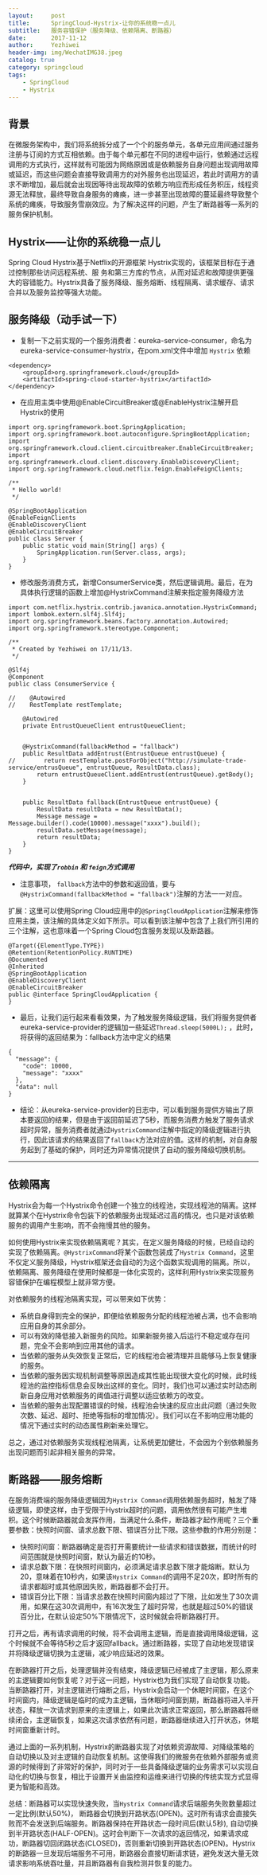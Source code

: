```yaml
---
layout:     post
title:      SpringCloud-Hystrix-让你的系统稳一点儿
subtitle:   服务容错保护（服务降级、依赖隔离、断路器）
date:       2017-11-12
author:     Yezhiwei
header-img: img/WechatIMG38.jpeg
catalog: true
category: springcloud
tags:
    - SpringCloud 
    - Hystrix
---
```



## 背景

在微服务架构中，我们将系统拆分成了一个个的服务单元，各单元应用间通过服务注册与订阅的方式互相依赖。由于每个单元都在不同的进程中运行，依赖通过远程调用的方式执行，这样就有可能因为网络原因或是依赖服务自身问题出现调用故障或延迟，而这些问题会直接导致调用方的对外服务也出现延迟，若此时调用方的请求不断增加，最后就会出现因等待出现故障的依赖方响应而形成任务积压，线程资源无法释放，最终导致自身服务的瘫痪，进一步甚至出现故障的蔓延最终导致整个系统的瘫痪，导致服务雪崩效应。为了解决这样的问题，产生了断路器等一系列的服务保护机制。

## Hystrix——让你的系统稳一点儿

Spring Cloud Hystrix基于Netflix的开源框架 Hystrix实现的，该框架目标在于通过控制那些访问远程系统、服 务和第三方库的节点，从而对延迟和故障提供更强大的容错能力。Hystrix具备了服务降级、服务熔断、线程隔离、请求缓存、请求合并以及服务监控等强大功能。


## 服务降级（动手试一下）

* 复制一下之前实现的一个服务消费者：eureka-service-consumer，命名为eureka-service-consumer-hystrix，在pom.xml文件中增加 `Hystrix` 依赖

```
<dependency>
    <groupId>org.springframework.cloud</groupId>
    <artifactId>spring-cloud-starter-hystrix</artifactId>
</dependency>
```

* 在应用主类中使用@EnableCircuitBreaker或@EnableHystrix注解开启Hystrix的使用

```
import org.springframework.boot.SpringApplication;
import org.springframework.boot.autoconfigure.SpringBootApplication;
import org.springframework.cloud.client.circuitbreaker.EnableCircuitBreaker;
import org.springframework.cloud.client.discovery.EnableDiscoveryClient;
import org.springframework.cloud.netflix.feign.EnableFeignClients;

/**
 * Hello world!
 */

@SpringBootApplication
@EnableFeignClients
@EnableDiscoveryClient
@EnableCircuitBreaker
public class Server {
    public static void main(String[] args) {
        SpringApplication.run(Server.class, args);
    }
}
```

* 修改服务消费方式，新增ConsumerService类，然后逻辑调用。最后，在为具体执行逻辑的函数上增加@HystrixCommand注解来指定服务降级方法

```
import com.netflix.hystrix.contrib.javanica.annotation.HystrixCommand;
import lombok.extern.slf4j.Slf4j;
import org.springframework.beans.factory.annotation.Autowired;
import org.springframework.stereotype.Component;

/**
 * Created by Yezhiwei on 17/11/13.
 */

@Slf4j
@Component
public class ConsumerService {

//    @Autowired
//    RestTemplate restTemplate;

    @Autowired
    private EntrustQueueClient entrustQueueClient;


    @HystrixCommand(fallbackMethod = "fallback")
    public ResultData addEntrust(EntrustQueue entrustQueue) {
//        return restTemplate.postForObject("http://simulate-trade-service/entrusQueue", entrustQueue, ResultData.class);
        return entrustQueueClient.addEntrust(entrustQueue).getBody();
    }


    public ResultData fallback(EntrustQueue entrustQueue) {
        ResultData resultData = new ResultData();
        Message message = Message.builder().code(10000).message("xxxx").build();
        resultData.setMessage(message);
        return resultData;
    }
}
```

***代码中，实现了`robbin` 和 `feign`方式调用***

* 注意事项， `fallback`方法中的参数和返回值，要与`@HystrixCommand(fallbackMethod = "fallback")`注解的方法一一对应。

扩展：这里可以使用Spring Cloud应用中的`@SpringCloudApplication`注解来修饰应用主类，该注解的具体定义如下所示。可以看到该注解中包含了上我们所引用的三个注解，这也意味着一个Spring Cloud包含服务发现以及断路器。

```
@Target({ElementType.TYPE})
@Retention(RetentionPolicy.RUNTIME)
@Documented
@Inherited
@SpringBootApplication
@EnableDiscoveryClient
@EnableCircuitBreaker
public @interface SpringCloudApplication {
}
```

* 最后，让我们运行起来看看效果，为了触发服务降级逻辑，我们将服务提供者eureka-service-provider的逻辑加一些延迟`Thread.sleep(5000L);` ，此时，将获得的返回结果为：fallback方法中定义的结果

```
{
  "message": {
    "code": 10000,
    "message": "xxxx"
  },
  "data": null
}
```

* 结论：从eureka-service-provider的日志中，可以看到服务提供方输出了原本要返回的结果，但是由于返回前延迟了5秒，而服务消费方触发了服务请求超时异常，服务消费者就通过`HystrixCommand`注解中指定的降级逻辑进行执行，因此该请求的结果返回了`fallback`方法对应的值。这样的机制，对自身服务起到了基础的保护，同时还为异常情况提供了自动的服务降级切换机制。


***

## 依赖隔离

Hystrix会为每一个Hystrix命令创建一个独立的线程池，实现线程池的隔离。这样就算某个在Hystrix命令包装下的依赖服务出现延迟过高的情况，也只是对该依赖服务的调用产生影响，而不会拖慢其他的服务。

如何使用Hystrix来实现依赖隔离呢？其实，在定义服务降级的时候，已经自动的实现了依赖隔离。`@HystrixCommand`将某个函数包装成了`Hystrix Command`，这里不仅定义服务降级，Hystrix框架还会自动的为这个函数实现调用的隔离。所以，依赖隔离、服务降级在使用时候都是一体化实现的，这样利用Hystrix来实现服务容错保护在编程模型上就非常方便。

对依赖服务的线程池隔离实现，可以带来如下优势：

* 系统自身得到完全的保护，即便给依赖服务分配的线程池被占满，也不会影响应用自身的其余部分。
* 可以有效的降低接入新服务的风险。如果新服务接入后运行不稳定或存在问题，完全不会影响到应用其他的请求。
* 当依赖的服务从失效恢复正常后，它的线程池会被清理并且能够马上恢复健康的服务。
* 当依赖的服务因实现机制调整等原因造成其性能出现很大变化的时候，此时线程池的监控指标信息会反映出这样的变化。同时，我们也可以通过实时动态刷新自身应用对依赖服务的阈值进行调整以适应依赖方的改变。
* 当依赖的服务出现配置错误的时候，线程池会快速的反应出此问题（通过失败次数、延迟、超时、拒绝等指标的增加情况）。我们可以在不影响应用功能的情况下通过实时的动态属性刷新来处理它。

总之，通过对依赖服务实现线程池隔离，让系统更加健壮，不会因为个别依赖服务出现问题而引起非相关服务的异常。

## 断路器——服务熔断

在服务消费端的服务降级逻辑因为`Hystrix Command`调用依赖服务超时，触发了降级逻辑，即使这样，由于受限于Hystrix超时的问题，调用依然很有可能产生堆积。这个时候断路器就会发挥作用，当满足什么条件，断路器才起作用呢？三个重要参数：快照时间窗、请求总数下限、错误百分比下限。这些参数的作用分别是：

* 快照时间窗：断路器确定是否打开需要统计一些请求和错误数据，而统计的时间范围就是快照时间窗，默认为最近的10秒。
* 请求总数下限：在快照时间窗内，必须满足请求总数下限才能熔断。默认为20，意味着在10秒内，如果该`Hystrix Command`的调用不足20次，即时所有的请求都超时或其他原因失败，断路器都不会打开。
* 错误百分比下限：当请求总数在快照时间窗内超过了下限，比如发生了30次调用，如果在这30次调用中，有16次发生了超时异常，也就是超过50%的错误百分比，在默认设定50%下限情况下，这时候就会将断路器打开。


打开之后，再有请求调用的时候，将不会调用主逻辑，而是直接调用降级逻辑，这个时候就不会等待5秒之后才返回fallback。通过断路器，实现了自动地发现错误并将降级逻辑切换为主逻辑，减少响应延迟的效果。

在断路器打开之后，处理逻辑并没有结束，降级逻辑已经被成了主逻辑，那么原来的主逻辑要如何恢复呢？对于这一问题，Hystrix也为我们实现了自动恢复功能。当断路器打开，对主逻辑进行熔断之后，Hystrix会启动一个休眠时间窗，在这个时间窗内，降级逻辑是临时的成为主逻辑，当休眠时间窗到期，断路器将进入半开状态，释放一次请求到原来的主逻辑上，如果此次请求正常返回，那么断路器将继续闭合，主逻辑恢复，如果这次请求依然有问题，断路器继续进入打开状态，休眠时间窗重新计时。

通过上面的一系列机制，Hystrix的断路器实现了对依赖资源故障、对降级策略的自动切换以及对主逻辑的自动恢复机制。这使得我们的微服务在依赖外部服务或资源的时候得到了非常好的保护，同时对于一些具备降级逻辑的业务需求可以实现自动化的切换与恢复，相比于设置开关由监控和运维来进行切换的传统实现方式显得更为智能和高效。

总结：断路器可以实现快速失败，当`Hystrix Command`请求后端服务失败数量超过一定比例(默认50%)， 断路器会切换到开路状态(OPEN)。这时所有请求会直接失败而不会发送到后端服务。断路器保持在开路状态一段时间后(默认5秒), 自动切换到半开路状态(HALF-OPEN)。这时会判断下一次请求的返回情况，如果请求成功，断路器切回闭路状态(CLOSED)，否则重新切换到开路状态(OPEN)。Hystrix的断路器一旦发现后端服务不可用，断路器会直接切断请求链，避免发送大量无效请求影响系统吞吐量，并且断路器有自我检测并恢复的能力。

